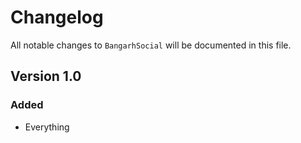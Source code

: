 # Changelog

All notable changes to `BangarhSocial` will be documented in this file.

## Version 1.0

### Added
- Everything
